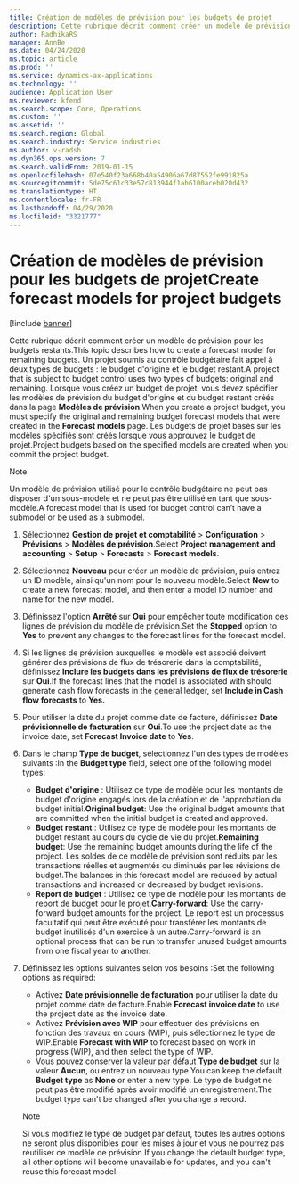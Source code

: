 ```yaml
---
title: Création de modèles de prévision pour les budgets de projet
description: Cette rubrique décrit comment créer un modèle de prévision pour les budgets restants.
author: RadhikaRS
manager: AnnBe
ms.date: 04/24/2020
ms.topic: article
ms.prod: ''
ms.service: dynamics-ax-applications
ms.technology: ''
audience: Application User
ms.reviewer: kfend
ms.search.scope: Core, Operations
ms.custom: ''
ms.assetid: ''
ms.search.region: Global
ms.search.industry: Service industries
ms.author: v-radsh
ms.dyn365.ops.version: 7
ms.search.validFrom: 2019-01-15
ms.openlocfilehash: 07e540f23a668b40a54906a67d87552fe991825a
ms.sourcegitcommit: 5de75c61c33e57c813944f1ab6100aceb020d432
ms.translationtype: HT
ms.contentlocale: fr-FR
ms.lasthandoff: 04/29/2020
ms.locfileid: "3321777"
---
```

# <a name="create-forecast-models-for-project-budgets"></a><span data-ttu-id="e8ce0-103">Création de modèles de prévision pour les budgets de projet</span><span class="sxs-lookup"><span data-stu-id="e8ce0-103">Create forecast models for project budgets</span></span> 

[!include [banner](../includes/banner.md)]

<span data-ttu-id="e8ce0-104">Cette rubrique décrit comment créer un modèle de prévision pour les budgets restants.</span><span class="sxs-lookup"><span data-stu-id="e8ce0-104">This topic describes how to create a forecast model for remaining budgets.</span></span> <span data-ttu-id="e8ce0-105">Un projet soumis au contrôle budgétaire fait appel à deux types de budgets : le budget d'origine et le budget restant.</span><span class="sxs-lookup"><span data-stu-id="e8ce0-105">A project that is subject to budget control uses two types of budgets: original and remaining.</span></span> <span data-ttu-id="e8ce0-106">Lorsque vous créez un budget de projet, vous devez spécifier les modèles de prévision du budget d'origine et du budget restant créés dans la page **Modèles de prévision**.</span><span class="sxs-lookup"><span data-stu-id="e8ce0-106">When you create a project budget, you must specify the original and remaining budget forecast models that were created in the **Forecast models** page.</span></span> <span data-ttu-id="e8ce0-107">Les budgets de projet basés sur les modèles spécifiés sont créés lorsque vous approuvez le budget de projet.</span><span class="sxs-lookup"><span data-stu-id="e8ce0-107">Project budgets based on the specified models are created when you commit the project budget.</span></span>

> [!NOTE]
> <span data-ttu-id="e8ce0-108">Un modèle de prévision utilisé pour le contrôle budgétaire ne peut pas disposer d'un sous-modèle et ne peut pas être utilisé en tant que sous-modèle.</span><span class="sxs-lookup"><span data-stu-id="e8ce0-108">A forecast model that is used for budget control can’t have a submodel or be used as a submodel.</span></span>

1. <span data-ttu-id="e8ce0-109">Sélectionnez **Gestion de projet et comptabilité** > **Configuration** > **Prévisions**  > **Modèles de prévision**.</span><span class="sxs-lookup"><span data-stu-id="e8ce0-109">Select **Project management and accounting** > **Setup** > **Forecasts**  > **Forecast models**.</span></span>
2. <span data-ttu-id="e8ce0-110">Sélectionnez **Nouveau** pour créer un modèle de prévision, puis entrez un ID modèle, ainsi qu'un nom pour le nouveau modèle.</span><span class="sxs-lookup"><span data-stu-id="e8ce0-110">Select **New** to create a new forecast model, and then enter a model ID number and name for the new model.</span></span> 
3. <span data-ttu-id="e8ce0-111">Définissez l'option **Arrêté** sur **Oui** pour empêcher toute modification des lignes de prévision du modèle de prévision.</span><span class="sxs-lookup"><span data-stu-id="e8ce0-111">Set the **Stopped** option to **Yes** to prevent any changes to the forecast lines for the forecast model.</span></span> 
4. <span data-ttu-id="e8ce0-112">Si les lignes de prévision auxquelles le modèle est associé doivent générer des prévisions de flux de trésorerie dans la comptabilité, définissez **Inclure les budgets dans les prévisions de flux de trésorerie** sur **Oui**.</span><span class="sxs-lookup"><span data-stu-id="e8ce0-112">If the forecast lines that the model is associated with should generate cash flow forecasts in the general ledger, set **Include in Cash flow forecasts** to **Yes.**</span></span> 
5. <span data-ttu-id="e8ce0-113">Pour utiliser la date du projet comme date de facture, définissez **Date prévisionnelle de facturation** sur **Oui**.</span><span class="sxs-lookup"><span data-stu-id="e8ce0-113">To use the project date as the invoice date, set **Forecast Invoice date** to **Yes**.</span></span> 
6. <span data-ttu-id="e8ce0-114">Dans le champ **Type de budget**, sélectionnez l'un des types de modèles suivants :</span><span class="sxs-lookup"><span data-stu-id="e8ce0-114">In the **Budget type** field, select one of the following model types:</span></span>

   - <span data-ttu-id="e8ce0-115">**Budget d'origine** : Utilisez ce type de modèle pour les montants de budget d'origine engagés lors de la création et de l'approbation du budget initial.</span><span class="sxs-lookup"><span data-stu-id="e8ce0-115">**Original budget**: Use the original budget amounts that are committed when the initial budget is created and approved.</span></span>
   - <span data-ttu-id="e8ce0-116">**Budget restant** : Utilisez ce type de modèle pour les montants de budget restant au cours du cycle de vie du projet.</span><span class="sxs-lookup"><span data-stu-id="e8ce0-116">**Remaining budget**: Use the remaining budget amounts during the life of the project.</span></span> <span data-ttu-id="e8ce0-117">Les soldes de ce modèle de prévision sont réduits par les transactions réelles et augmentés ou diminués par les révisions de budget.</span><span class="sxs-lookup"><span data-stu-id="e8ce0-117">The balances in this forecast model are reduced by actual transactions and increased or decreased by budget revisions.</span></span>
   - <span data-ttu-id="e8ce0-118">**Report de budget** : Utilisez ce type de modèle pour les montants de report de budget pour le projet.</span><span class="sxs-lookup"><span data-stu-id="e8ce0-118">**Carry-forward**: Use the carry-forward budget amounts for the project.</span></span> <span data-ttu-id="e8ce0-119">Le report est un processus facultatif qui peut être exécuté pour transférer les montants de budget inutilisés d'un exercice à un autre.</span><span class="sxs-lookup"><span data-stu-id="e8ce0-119">Carry-forward is an optional process that can be run to transfer unused budget amounts from one fiscal year to another.</span></span>

7. <span data-ttu-id="e8ce0-120">Définissez les options suivantes selon vos besoins :</span><span class="sxs-lookup"><span data-stu-id="e8ce0-120">Set the following options as required:</span></span>

   - <span data-ttu-id="e8ce0-121">Activez **Date prévisionnelle de facturation** pour utiliser la date du projet comme date de facture.</span><span class="sxs-lookup"><span data-stu-id="e8ce0-121">Enable **Forecast invoice date** to use the project date as the invoice date.</span></span>
   - <span data-ttu-id="e8ce0-122">Activez **Prévision avec WIP** pour effectuer des prévisions en fonction des travaux en cours (WIP), puis sélectionnez le type de WIP.</span><span class="sxs-lookup"><span data-stu-id="e8ce0-122">Enable **Forecast with WIP** to forecast based on work in progress (WIP), and then select the type of WIP.</span></span> 
   - <span data-ttu-id="e8ce0-123">Vous pouvez conserver la valeur par défaut **Type de budget** sur la valeur **Aucun**, ou entrez un nouveau type.</span><span class="sxs-lookup"><span data-stu-id="e8ce0-123">You can keep the default **Budget type** as **None** or enter a new type.</span></span> <span data-ttu-id="e8ce0-124">Le type de budget ne peut pas être modifié après avoir modifié un enregistrement.</span><span class="sxs-lookup"><span data-stu-id="e8ce0-124">The budget type can't be changed after you change a record.</span></span>     
    > [!NOTE]
    > <span data-ttu-id="e8ce0-125">Si vous modifiez le type de budget par défaut, toutes les autres options ne seront plus disponibles pour les mises à jour et vous ne pourrez pas réutiliser ce modèle de prévision.</span><span class="sxs-lookup"><span data-stu-id="e8ce0-125">If you change the default budget type, all other options will become unavailable for updates, and you can't reuse this forecast model.</span></span> 
   


 

